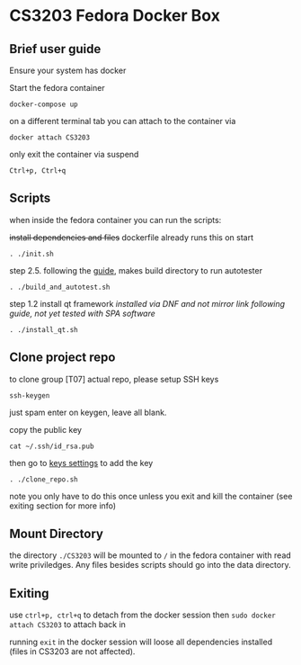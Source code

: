 # CS3203 Fedora Docker Box


## Brief user guide

Ensure your system has docker

Start the fedora container
```
docker-compose up
```

on a different terminal tab you can attach to the container via
```
docker attach CS3203
```

only exit the container via suspend
```
Ctrl+p, Ctrl+q
```

## Scripts

when inside the fedora container you can run the scripts:

~~install dependencies and files~~ dockerfile already runs this on start
```
. ./init.sh
```

step 2.5. following the [guide](https://github.com/nus-cs3203/project-wiki/wiki/Cross-platform-Startup-SPA-Solution), makes build directory to run autotester
```
. ./build_and_autotest.sh
```

step 1.2 install qt framework *installed via DNF and not mirror link following guide, not yet tested with SPA software*
```
. ./install_qt.sh
```

## Clone project repo

to clone group [T07] actual repo, please setup SSH keys
```
ssh-keygen
```
just spam enter on keygen, leave all blank.

copy the public key
```
cat ~/.ssh/id_rsa.pub
```

then go to [keys settings](https://github.com/settings/ssh/new) to add the key
```
. ./clone_repo.sh
```
note you only have to do this once unless you exit and kill the container (see exiting section for more info)

## Mount Directory

the directory `./CS3203` will be mounted to `/` in the fedora container with read write priviledges. Any files besides scripts should go into the data directory.

## Exiting

use `ctrl+p, ctrl+q` to detach from the docker session
then `sudo docker attach CS3203` to attach back in

running `exit` in the docker session will loose all dependencies installed (files in CS3203 are not affected).